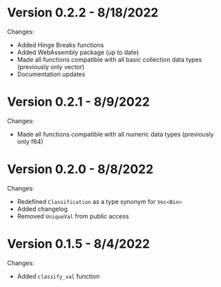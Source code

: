 # Version 0.2.2 - 8/18/2022

Changes:
 * Added Hinge Breaks functions
 * Added WebAssembly package (up to date)
 * Made all functions compatible with all basic collection data types (previously only vector)
 * Documentation updates

# Version 0.2.1 - 8/9/2022

Changes:
 * Made all functions compatible with all numeric data types (previously only f64)

# Version 0.2.0 - 8/8/2022

Changes:
 * Redefined `Classification` as a type synonym for `Vec<Bin>`
 * Added changelog
 * Removed `UniqueVal` from public access

# Version 0.1.5 - 8/4/2022

Changes: 
 * Added `classify_val` function

# Version 0.1.4 - 8/4/2022

Changes:
 * Added Equal Interval and Standard Deviation Breaks functions

# Version 0.1.3 - 8/3/2022

Changes:
 * Added Head-Tail Breaks functions

# Version 0.1.2 - 8/2/2022

Changes:
 * Added Quantile Breaks functions

# Version 0.1.1 - 8/1/2022

No significant changes

# Created 8/1/2022

Original features:
 * Jenks Breaks functions
 * `Classification` and `Bin` structs